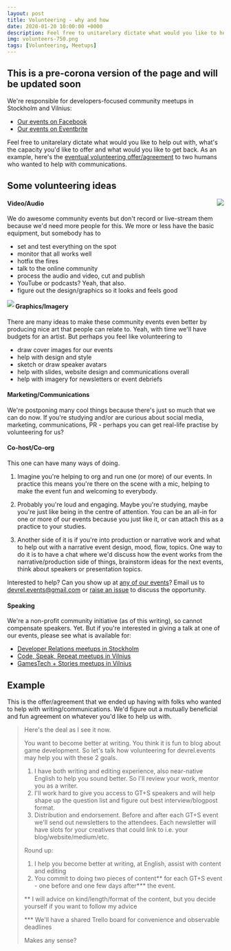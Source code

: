 ```yaml
---
layout: post
title: Volunteering - why and how
date: 2020-01-20 10:00:00 +0000
description: Feel free to unitarelary dictate what would you like to help out with, what's the capacity you'd like to offer and what would you like to get back. # Add post description (optional)
img: volunteers-750.png 
tags: [Volunteering, Meetups] 
---
```


## This is a pre-corona version of the page and will be updated soon

We're responsible for developers-focused community meetups in Stockholm and Vilnius:
* [Our events on Facebook](https://www.facebook.com/pg/devrel.events/events)
* [Our events on Eventbrite](https://www.eventbrite.com/o/developer-relations-events-26740448969)

Feel free to unitarelary dictate what would you like to help out with, what's the capacity you'd like to offer and what would you like to get back. As an example, here's the [eventual volunteering offer/agreement](#example) to two humans who wanted to help with communications.

## Some volunteering ideas

<img align="right" src="{{site.baseurl}}/assets/img/kpop_boy_h400.png">

#### Video/Audio
We do awesome community events but don't record or live-stream them because we'd need more people for this.
We more or less have the basic equipment, but somebody has to 
* set and test everything on the spot
* monitor that all works well
* hotfix the fires
* talk to the online community
* process the audio and video, cut and publish
* YouTube or podcasts? Yeah, that also.
* figure out the design/graphics so it looks and feels good

<img align="left" src="{{site.baseurl}}/assets/img/kpop_girl_h400.png">

#### Graphics/Imagery
There are many ideas to make these community events even better by producing nice art that people can relate to. Yeah, with time we'll have budgets for an artist. But perhaps you feel like volunteering to
* draw cover images for our events
* help with design and style
* sketch or draw speaker avatars
* help with slides, website design and communications overall
* help with imagery for newsletters or event debriefs

#### Marketing/Communications
We're postponing many cool things because there's just so much that we can do now. If you're studying and/or are curious about social media, marketing, communications, PR - perhaps you can get real-life practise by volunteering for us?

#### Co-host/Co-org
This one can have many ways of doing.
1) Imagine you're helping to org and run one (or more) of our events. In practice this means you're there on the scene with a mic, helping to make the event fun and welcoming to everybody.

2) Probably you're loud and engaging. Maybe you're studying, maybe you're just like being in the centre of attention. You can be an all-in for one or more of our events because you just like it, or can attach this as a practice to your studies.

3) Another side of it is if you're into production or narrative work and what to help out with a narrative event design, mood, flow, topics. One way to do it is to have a chat where we'd discuss how the event works from the narrative/production side of things, brainstorm ideas for the next events, think about speakers or presentation topics.

Interested to help? Can you show up at [any of our events](https://www.eventbrite.com/o/developer-relations-events-26740448969)? Email us to devrel.events@gmail.com or [raise an issue](/../../issues/new) to discuss the opportunity. 

#### Speaking
We're a non-profit community initiative (as of this writing), so cannot compensate speakers. Yet. But if you're interested in giving a talk at one of our events, please see what is available for:
* [Developer Relations meetups in Stockholm](/../../cfp-devrel-meetups-stockholm.md)
* [Code, Speak, Repeat meetups in Vilnius](/../../cfp-code-speak-repeat.md)
* [GamesTech + Stories meetups in Vilnius](/../../cfp-gamestech-stories.md)

## Example
This is the offer/agreement that we ended up having with folks who wanted to help with writing/communications.
We'd figure out a mutually beneficial and fun agreement on whatever you'd like to help us with.

> Here's the deal as I see it now.
>
> You want to become better at writing. You think it is fun to blog about game development. 
> So let's talk how volunteering for devrel.events may help you with these 2 goals.
>
> 1) I have both writing and editing experience, also near-native English to help you sound better. So I'll review your work, mentor you as a writer.
> 2) I'll work hard to give you access to GT+S speakers and will help shape up the question list and figure out best interview/blogpost format.
> 3) Distribution and endorsement. Before and after each GT+S event we'll send out newsletters to the attendees. Each newsletter will have slots for your creatives that could link to i.e. your blog/website/medium/etc.
>
> Round up: 
> 1) I help you become better at writing, at English, assist with content and editing
> 2) You commit to doing two pieces of content** for each GT+S event - one before and one few days after*** the event.
>
> ** I will advice on kind/length/format of the content, but you decide yourself if you want to follow my advice
>
> *** We'll have a shared Trello board for convenience and observable deadlines
> 
> Makes any sense?